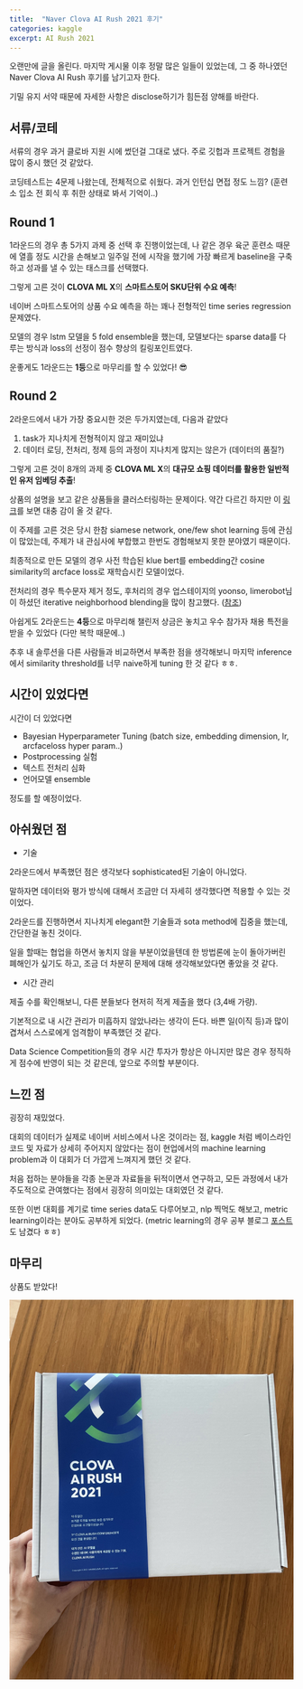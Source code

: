 ```yaml
---
title:  "Naver Clova AI Rush 2021 후기"
categories: kaggle
excerpt: AI Rush 2021
---
```

오랜만에 글을 올린다. 마지막 게시물 이후 정말 많은 일들이 있었는데, 그 중 하나였던 Naver Clova AI Rush 후기를 남기고자 한다.

기밀 유지 서약 때문에 자세한 사항은 disclose하기가 힘든점 양해를 바란다.

## 서류/코테

서류의 경우 과거 클로바 지원 시에 썼던걸 그대로 냈다. 주로 깃헙과 프로젝트 경험을 많이 중시 했던 것 같았다.

코딩테스트는 4문제 나왔는데, 전체적으로 쉬웠다. 과거 인턴십 면접 정도 느낌? (훈련소 입소 전 회식 후 취한 상태로 봐서 기억이..)

## Round 1

1라운드의 경우 총 5가지 과제 중 선택 후 진행이었는데, 나 같은 경우 육군 훈련소 때문에 열흘 정도 시간을 손해보고 일주일 전에 시작을 했기에 가장 빠르게 baseline을 구축하고 성과를 낼 수 있는 태스크를 선택했다.

그렇게 고른 것이 **CLOVA ML X**의 **스마트스토어 SKU단위 수요 예측**!

네이버 스마트스토어의 상품 수요 예측을 하는 꽤나 전형적인 time series regression 문제였다.

모델의 경우 lstm 모델을 5 fold ensemble을 했는데, 모델보다는 sparse data를 다루는 방식과 loss의 선정이 점수 향상의 킬링포인트였다.

운좋게도 1라운드는 **1등**으로 마무리를 할 수 있었다! :sunglasses:

## Round 2

2라운드에서 내가 가장 중요시한 것은 두가지였는데, 다음과 같았다

1. task가 지나치게 전형적이지 않고 재미있냐
2. 데이터 로딩, 전처리, 정제 등의 과정이 지나치게 많지는 않은가 (데이터의 품질?)

그렇게 고른 것이 8개의 과제 중 **CLOVA ML X**의 **대규모 쇼핑 데이터를 활용한 일반적인 유저 임베딩 추출**!

상품의 설명을 보고 같은 상품들을 클러스터링하는 문제이다. 약간 다르긴 하지만 이 [링크](https://d2.naver.com/helloworld/1264836)를 보면 대충 감이 올 것 같다.

이 주제를 고른 것은 당시 한참 siamese network, one/few shot learning 등에 관심이 많았는데, 주제가 내 관심사에 부합했고 한번도 경험해보지 못한 분야였기 때문이다.

최종적으로 만든 모델의 경우 사전 학습된 klue bert를 embedding간 cosine similarity의 arcface loss로 재학습시킨 모델이었다.

전처리의 경우 특수문자 제거 정도, 후처리의 경우 업스테이지의 yoonso, limerobot님이 하셨던 iterative neighborhood blending을 많이 참고했다. ([참조](https://www.kaggle.com/c/shopee-product-matching/discussion/238136))

아쉽게도 2라운드는 **4등**으로 마무리해 챌린저 상금은 놓치고 우수 참가자 채용 특전을 받을 수 있었다 (다만 복학 때문에..)

추후 내 솔루션을 다른 사람들과 비교하면서 부족한 점을 생각해보니 마지막 inference에서 similarity threshold를 너무 naive하게 tuning 한 것 같다 ㅎㅎ. 

## 시간이 있었다면

시간이 더 있었다면
- Bayesian Hyperparameter Tuning (batch size, embedding dimension, lr, arcfaceloss hyper param..)
- Postprocessing 실험
- 텍스트 전처리 심화
- 언어모델 ensemble 

정도를 할 예정이었다.

## 아쉬웠던 점

- 기술

2라운드에서 부족했던 점은 생각보다 sophisticated된 기술이 아니었다. 

말하자면 데이터와 평가 방식에 대해서 조금만 더 자세히 생각했다면 적용할 수 있는 것이었다. 

2라운드를 진행하면서 지나치게 elegant한 기술들과 sota method에 집중을 했는데, 간단한걸 놓친 것이다. 

일을 할때는 협업을 하면서 놓치지 않을 부분이었을텐데 한 방법론에 눈이 돌아가버린 폐해인가 싶기도 하고, 조금 더 차분히 문제에 대해 생각해보았다면 좋았을 것 같다. 

- 시간 관리
 
제출 수를 확인해보니, 다른 분들보다 현저히 적게 제출을 했다 (3,4배 가량). 

기본적으로 내 시간 관리가 미흡하지 않았나라는 생각이 든다. 바쁜 일(이직 등)과 많이 겹쳐서 스스로에게 엄격함이 부족했던 것 같다.

Data Science Competition들의 경우 시간 투자가 항상은 아니지만 많은 경우 정직하게 점수에 반영이 되는 것 같은데, 앞으로 주의할 부분이다.

## 느낀 점

굉장히 재밌었다. 

대회의 데이터가 실제로 네이버 서비스에서 나온 것이라는 점, kaggle 처럼 베이스라인 코드 및 자료가 상세히 주어지지 않았다는 점이 현업에서의 machine learning problem과 이 대회가 더 가깝게 느껴지게 했던 것 같다.

처음 접하는 분야들을 각종 논문과 자료들을 뒤적이면서 연구하고, 모든 과정에서 내가 주도적으로 관여했다는 점에서 굉장히 의미있는 대회였던 것 같다.

또한 이번 대회를 계기로 time series data도 다루어보고, nlp 찍먹도 해보고, metric learning이라는 분야도 공부하게 되었다. (metric learning의 경우 공부 블로그 [포스트](https://dongkyuk.github.io/study/metric-learning/)도 남겼다 ㅎㅎ)

## 마무리

상품도 받았다!

![Image](https://raw.githubusercontent.com/dongkyuk/dongkyuk.github.io/main/assets/images/airush.jpg)




